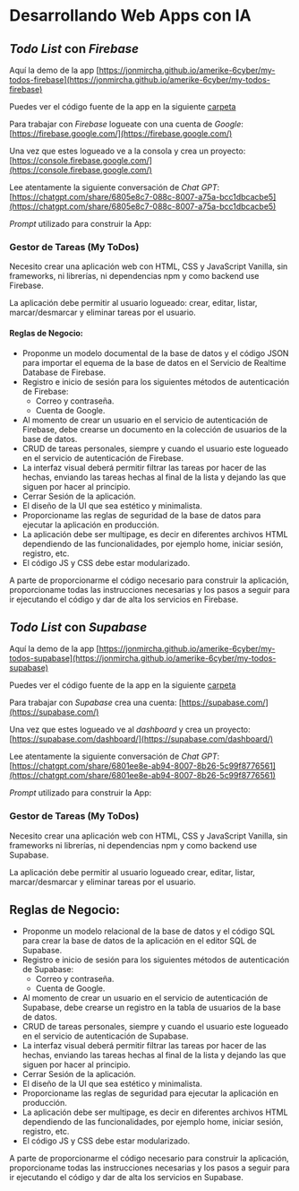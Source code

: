 # Desarrollando Web Apps con IA

## _Todo List_ con _Firebase_

Aquí la demo de la app
[https://jonmircha.github.io/amerike-6cyber/my-todos-firebase](https://jonmircha.github.io/amerike-6cyber/my-todos-firebase)

Puedes ver el código fuente de la app en la siguiente [carpeta](../docs/my-todos-firebase/)

Para trabajar con _Firebase_ logueate con una cuenta de _Google_:
[https://firebase.google.com/](https://firebase.google.com/)

Una vez que estes logueado ve a la consola y crea un proyecto:
[https://console.firebase.google.com/](https://console.firebase.google.com/)

Lee atentamente la siguiente conversación de _Chat GPT_:
[https://chatgpt.com/share/6805e8c7-088c-8007-a75a-bcc1dbcacbe5](https://chatgpt.com/share/6805e8c7-088c-8007-a75a-bcc1dbcacbe5)

_Prompt_ utilizado para construir la App:

### Gestor de Tareas (My ToDos)

Necesito crear una aplicación web con HTML, CSS y JavaScript Vanilla, sin frameworks, ni librerías, ni dependencias npm y como backend use Firebase.

La aplicación debe permitir al usuario logueado: crear, editar, listar, marcar/desmarcar y eliminar tareas por el usuario.

#### Reglas de Negocio:

- Proponme un modelo documental de la base de datos y el código JSON para importar el equema de la base de datos en el Servicio de Realtime Database de Firebase.
- Registro e inicio de sesión para los siguientes métodos de autenticación de Firebase:
  - Correo y contraseña.
  - Cuenta de Google.
- Al momento de crear un usuario en el servicio de autenticación de Firebase, debe crearse un documento en la colección de usuarios de la base de datos.
- CRUD de tareas personales, siempre y cuando el usuario este logueado en el servicio de autenticación de Firebase.
- La interfaz visual deberá permitir filtrar las tareas por hacer de las hechas, enviando las tareas hechas al final de la lista y dejando las que siguen por hacer al principio.
- Cerrar Sesión de la aplicación.
- El diseño de la UI que sea estético y minimalista.
- Proporcioname las reglas de seguridad de la base de datos para ejecutar la aplicación en producción.
- La aplicación debe ser multipage, es decir en diferentes archivos HTML dependiendo de las funcionalidades, por ejemplo home, iniciar sesión, registro, etc.
- El código JS y CSS debe estar modularizado.

A parte de proporcionarme el código necesario para construir la aplicación, proporcioname todas las instrucciones necesarias y los pasos a seguir para ir ejecutando el código y dar de alta los servicios en Firebase.

## _Todo List_ con _Supabase_

Aquí la demo de la app
[https://jonmircha.github.io/amerike-6cyber/my-todos-supabase](https://jonmircha.github.io/amerike-6cyber/my-todos-supabase)

Puedes ver el código fuente de la app en la siguiente [carpeta](../docs/my-todos-supabase/)

Para trabajar con _Supabase_ crea una cuenta:
[https://supabase.com/](https://supabase.com/)

Una vez que estes logueado ve al _dashboard_ y crea un proyecto:
[https://supabase.com/dashboard/](https://supabase.com/dashboard/)

Lee atentamente la siguiente conversación de _Chat GPT_:
[https://chatgpt.com/share/6801ee8e-ab94-8007-8b26-5c99f8776561](https://chatgpt.com/share/6801ee8e-ab94-8007-8b26-5c99f8776561)

_Prompt_ utilizado para construir la App:

### Gestor de Tareas (My ToDos)

Necesito crear una aplicación web con HTML, CSS y JavaScript Vanilla, sin frameworks ni librerías, ni dependencias npm y como backend use Supabase.

La aplicación debe permitir al usuario logueado crear, editar, listar, marcar/desmarcar y eliminar tareas por el usuario.

## Reglas de Negocio:

- Proponme un modelo relacional de la base de datos y el código SQL para crear la base de datos de la aplicación en el editor SQL de Supabase.
- Registro e inicio de sesión para los siguientes métodos de autenticación de Supabase:
  - Correo y contraseña.
  - Cuenta de Google.
- Al momento de crear un usuario en el servicio de autenticación de Supabase, debe crearse un registro en la tabla de usuarios de la base de datos.
- CRUD de tareas personales, siempre y cuando el usuario este logueado en el servicio de autenticación de Supabase.
- La interfaz visual deberá permitir filtrar las tareas por hacer de las hechas, enviando las tareas hechas al final de la lista y dejando las que siguen por hacer al principio.
- Cerrar Sesión de la aplicación.
- El diseño de la UI que sea estético y minimalista.
- Proporcioname las reglas de seguridad para ejecutar la aplicación en producción.
- La aplicación debe ser multipage, es decir en diferentes archivos HTML dependiendo de las funcionalidades, por ejemplo home, iniciar sesión, registro, etc.
- El código JS y CSS debe estar modularizado.

A parte de proporcionarme el código necesario para construir la aplicación, proporcioname todas las instrucciones necesarias y los pasos a seguir para ir ejecutando el código y dar de alta los servicios en Supabase.
